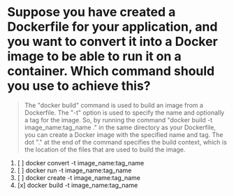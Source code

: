 # Suppose you have created a Dockerfile for your application, and you want to convert it into a Docker image to be able to run it on a container. Which command should you use to achieve this?

> The "docker build" command is used to build an image from a Dockerfile. The "-t" option is used to specify the name and optionally a tag for the image. So, by running the command "docker build -t image_name:tag_name ." in the same directory as your Dockerfile, you can create a Docker image with the specified name and tag. The dot "." at the end of the command specifies the build context, which is the location of the files that are used to build the image.

1. [ ] docker convert -t image_name:tag_name
1. [ ] docker run -t image_name:tag_name
1. [ ] docker create -t image_name:tag_name
1. [x] docker build -t image_name:tag_name
